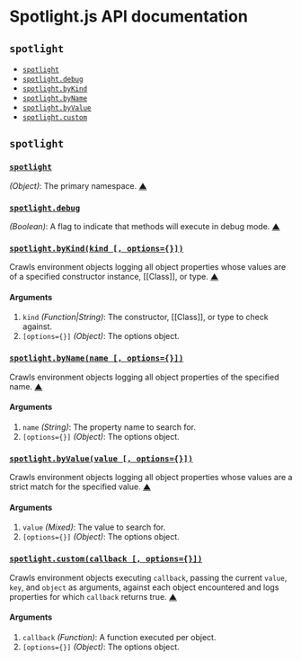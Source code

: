 # Spotlight.js API documentation

<!-- div -->


<!-- div -->

## `spotlight`
* [`spotlight`](#spotlight)
* [`spotlight.debug`](#spotlight.debug)
* [`spotlight.byKind`](#spotlight.byKind)
* [`spotlight.byName`](#spotlight.byName)
* [`spotlight.byValue`](#spotlight.byValue)
* [`spotlight.custom`](#spotlight.custom)

<!-- /div -->


<!-- /div -->


<!-- div -->


<!-- div -->

## `spotlight`

<!-- div -->

### <a id="spotlight" href="https://github.com/bestiejs/spotlight/blob/master/spotlight.js#L515" title="View in source">`spotlight`</a>
*(Object)*: The primary namespace.
[&#9650;][1]

<!-- /div -->


<!-- div -->

### <a id="spotlight.debug" href="https://github.com/bestiejs/spotlight/blob/master/spotlight.js#L522" title="View in source">`spotlight.debug`</a>
*(Boolean)*: A flag to indicate that methods will execute in debug mode.
[&#9650;][1]

<!-- /div -->


<!-- div -->

### <a id="spotlight.byKind" href="https://github.com/bestiejs/spotlight/blob/master/spotlight.js#L447" title="View in source">`spotlight.byKind(kind [, options={}])`</a>
Crawls environment objects logging all object properties whose values are of a specified constructor instance, [[Class]], or type.
[&#9650;][1]

#### Arguments
1. `kind` *(Function|String)*: The constructor, [[Class]], or type to check against.
2. `[options={}]` *(Object)*: The options object.

<!-- /div -->


<!-- div -->

### <a id="spotlight.byName" href="https://github.com/bestiejs/spotlight/blob/master/spotlight.js#L468" title="View in source">`spotlight.byName(name [, options={}])`</a>
Crawls environment objects logging all object properties of the specified name.
[&#9650;][1]

#### Arguments
1. `name` *(String)*: The property name to search for.
2. `[options={}]` *(Object)*: The options object.

<!-- /div -->


<!-- div -->

### <a id="spotlight.byValue" href="https://github.com/bestiejs/spotlight/blob/master/spotlight.js#L486" title="View in source">`spotlight.byValue(value [, options={}])`</a>
Crawls environment objects logging all object properties whose values are a strict match for the specified value.
[&#9650;][1]

#### Arguments
1. `value` *(Mixed)*: The value to search for.
2. `[options={}]` *(Object)*: The options object.

<!-- /div -->


<!-- div -->

### <a id="spotlight.custom" href="https://github.com/bestiejs/spotlight/blob/master/spotlight.js#L505" title="View in source">`spotlight.custom(callback [, options={}])`</a>
Crawls environment objects executing `callback`, passing the current `value`, `key`, and `object` as arguments, against each object encountered and logs properties for which `callback` returns true.
[&#9650;][1]

#### Arguments
1. `callback` *(Function)*: A function executed per object.
2. `[options={}]` *(Object)*: The options object.

<!-- /div -->


<!-- /div -->


<!-- /div -->


  [1]: #readme "Jump back to the TOC."